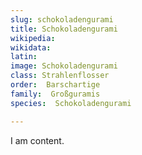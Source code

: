 ```yaml
---
slug: schokoladengurami
title: Schokoladengurami
wikipedia: 
wikidata: 
latin:
image: Schokoladengurami
class: Strahlenflosser
order:  Barschartige
family:  Großguramis
species:  Schokoladengurami

---
```


I am content.

